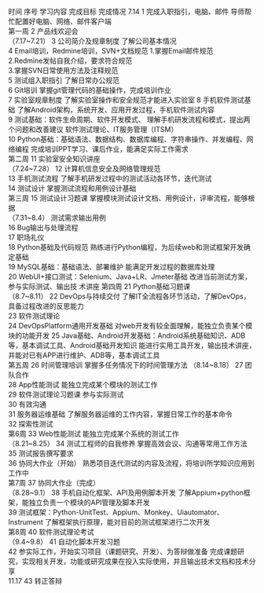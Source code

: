 时间	序号	学习内容	完成目标	完成情况
7.14	1	完成入职指引，电脑、邮件	导师帮忙配置好电脑、网络、邮件客户端	
第一周	2	产品线欢迎会		
（7.17~7.21）	3	公司简介及规章制度	了解公司基本情况	
	4	Email培训，Redmine培训，SVN+文档规范	1.掌握Email邮件规范	
			2.Redmine发帖自我介绍，要求符合规范	
			3.掌握SVN日常使用方法及注释规范	
	5	测试组入职指引	了解日常办公规范	
	6	Git培训	掌握git管理代码的基础操作，完成培训作业	
	7	实验室规章制度	了解实验室操作和安全规范才能进入实验室	
	8	手机软件测试基础	了解Android架构，系统开发、应用开发过程，手机软件测试内容	
	9	测试基础：软件生命周期、软件开发模式、	理解手机研发流程和模式，提出两个问题和改善建议	
		软件测试理论、IT服务管理（ITSM）		
	10	Python基础：基础语法、数据结构、数据库编程、字符串操作、并发编程、网络编程	完成培训PPT学习、课后作业，能满足实际工作需求	
第二周	11	实验室安全知识讲座		
（7.24~7.28）	12	计算机信息安全及网络管理规范		
	13	手机测试流程	了解手机研发过程中的测试活动各环节，迭代测试	
	14	测试设计	掌握测试流程和用例设计基础	
第三周	15	测试设计习题课	掌握模块测试设计文档、用例设计，评审流程，能够根据	
（7.31~8.4）			测试需求输出用例	
	16	Bug输出与处理流程		
	17	职场礼仪		
	18	Python基础及代码规范	熟练进行Python编程，为后续web和测试框架开发确定基础	
	19	MySQL基础：基础语法、部署维护	能满足开发过程的数据库处理	
	20	WebUI+接口测试：Selenium、Java+LR、Jmeter基础	改进当前测试方案，参与实际测试、输出技	
			术讲座	
第四周	21	Python基础习题课		
（8.7~8.11）	22	DevOps与持续交付	了解IT全流程各环节活动，了解DevOps，具备过程改进的反思能力	
	23	软件测试理论		
	24	DevOpsPlatform通用开发基础	对web开发有较全面理解，能独立负责某个模块的功能开发	
	25	Java基础、Android开发基础：Android系统基础知识、ADB等，基本调试工具、Android基础开发知识	能进行实用工具开发，输出技术讲座，并能对已有APP进行维护、ADB等，基本调试工具	
第五周	26	时间管理培训	掌握多任务情况下的时间管理方法	
（8.14~8.18）	27	团队合作		
	28	App性能测试	能独立完成某个模块的测试工作	
	29	软件测试理论习题课	参与实际测试	
	30	有效沟通		
	31	服务器运维基础	了解服务器运维的工作内容，掌握日常工作的基本命令	
	32	探索性测试		
第6周	33	Web性能测试	能独立完成某个系统的测试工作	
（8.21~8.25）	34	测试工程师的自我修养	掌握高效会议、沟通等常用工作方法	
	35	测试报告撰写要求		
	36	协同大作业（开始）	熟悉项目迭代测试的内容及流程，将培训所学知识应用到工作中	
第7周	37	协同大作业（完成）		
（8.28~9.1）	38	手机自动化框架、API及用例脚本开发	了解Appium+python框架，能独立负责一个模块的API管理及脚本开发	
	39	测试框架：Python-UnitTest、Appium、Monkey、Uiautomator、Instrument	了解框架执行原理，能对目前的测试框架进行二次开发	
第8周	40	软件测试理论考试		
（9.4~9.8）	41	自动化脚本开发习题		
	42	参实际工作，开始实习项目（课题研究、开发）、为答辩做准备	完成课题研究，实现相关开发，功能或研究成果在投入实际使用，并且输出技术文档和技术分享	
11.17	43	转正答辩		


